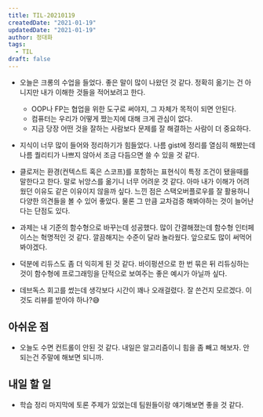 ```yaml
---
title: TIL-20210119
createdDate: "2021-01-19"
updatedDate: "2021-01-19"
author: 정대화
tags:
  - TIL
draft: false
---
```


- 오늘은 크롱의 수업을 들었다. 좋은 말이 많이 나왔던 것 같다. 정확히 옮기는 건 아니지만 내가 이해한 것들을 적어보려고 한다.

  - OOP나 FP는 협업을 위한 도구로 써야지, 그 자체가 목적이 되면 안된다.
  - 컴퓨터는 우리가 어떻게 짰는지에 대해 크게 관심이 없다.
  - 지금 당장 어떤 것을 잘하는 사람보다 문제를 잘 해결하는 사람이 더 중요하다.

- 지식이 너무 많이 들어와 정리하기가 힘들었다. 나름 gist에 정리를 열심히 해봤는데 나름 퀄리티가 나쁘지 않아서 조금 다듬으면 쓸 수 있을 것 같다.

- 클로저는 환경(컨텍스트 혹은 스코프)를 포함하는 표현식이 특정 조건이 됐을때를 말한다고 한다. 말로 뉘앙스를 옮기니 너무 어려운 것 같다. 아마 내가 이해가 어려웠던 이유도 같은 이유이지 않을까 싶다. 느낀 점은 스택오버플로우를 잘 활용하니 다양한 의견들을 볼 수 있어 좋았다. 물론 그 만큼 교차검증 해봐야하는 것이 늘어난다는 단점도 있다.

- 과제는 내 기준의 함수형으로 바꾸는데 성공했다. 많이 간결해졌는데 함수형 인터페이스는 혁명적인 것 같다. 깔끔해지는 수준이 달라 놀라웠다. 앞으로도 많이 써먹어봐야겠다.

- 덕분에 리듀스도 좀 더 익히게 된 것 같다. 바이펑션으로 한 번 묶은 뒤 리듀싱하는 것이 함수형에 프로그래밍을 단적으로 보여주는 좋은 예시가 아닐까 싶다.

- 데브독스 회고를 썼는데 생각보다 시간이 꽤나 오래걸렸다. 잘 쓴건지 모르겠다. 이것도 리뷰를 받아야 하나?😅

## 아쉬운 점

- 오늘도 수면 컨트롤이 안된 것 같다. 내일은 알고리즘이니 힘을 좀 빼고 해보자. 안되는건 주말에 해보면 되니까.

## 내일 할 일

- 학습 정리 마지막에 토론 주제가 있었는데 팀원들이랑 얘기해보면 좋을 것 같다.
